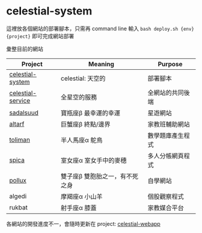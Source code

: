 # celestial-system

這裡放各個網站的部署腳本，只需再 command line 輸入 `bash deploy.sh {env} {project}` 即可完成網站部署

彙整目前的網站

| Project                                                      | Meaning                        | Purpose          |
| ------------------------------------------------------------ | ------------------------------ | ---------------- |
| [celestial-system](https://github.com/r3399r/celestial-system) | celestial: 天空的              | 部署腳本         |
| [celestial-service](https://github.com/r3399r/celestial-service) | 全星空的服務                   | 全網站的共同後端 |
| [sadalsuud](https://github.com/r3399r/sadalsuud)             | 寶瓶座β 最幸運的幸運           | 星遊網站         |
| [altarf](https://github.com/r3399r/altarf)                   | 巨蟹座β 終點/邊界              | 家教班輔助網站   |
| [toliman](https://github.com/r3399r/toliman)                 | 半人馬座α 鴕鳥                 | 數學題庫產生程式 |
| [spica](https://github.com/r3399r/spica)                     | 室女座α 室女手中的麥穗         | 多人分帳網頁程式 |
| [pollux](https://github.com/r3399r/pollux)                   | 雙子座β 雙胞胎之一，有不死之身 | 自學網站         |
| algedi                                                       | 摩羯座α 小山羊                 | 個股觀察程式     |
| rukbat                                                       | 射手座α 膝蓋                   | 家教媒合平台     |

各網站的開發進度不一，會隨時更新在 project: [celestial-webapp](https://github.com/users/r3399r/projects/2)
